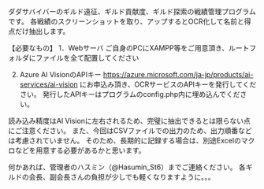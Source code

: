 ダダサバイバーのギルド遠征、ギルド貢献度、ギルド探索の戦績管理プログラムです。
各戦績のスクリーンショットを取り、アップするとOCR化して名前と得点だけ抽出します。

【必要なもの】
1．Webサーバ
ご自身のPCにXAMPP等をご用意頂き、ルートフォルダにファイルを全て配置してください

2. Azure AI VisionのAPIキー
https://azure.microsoft.com/ja-jp/products/ai-services/ai-vision
にお申込み頂き、OCRサービスのAPIキーを発行してください。
発行したAPIキーはプログラムのconfig.php内に埋め込んでください。

読み込み精度はAI Visionに左右されるため、完璧に抽出できるとは限らない点にご注意ください。
また、今回はCSVファイルでの出力のため、出力順番などは考慮されていません。
そのため、長期的に記録する場合は、別途Excelのマクロなどを用意する必要があるかと思います。

何かあれば、管理者のハスミン（@Hasumin_St6）までご連絡ください。
各ギルドの会長、副会長さんの負担が少しでも軽くなりますように。。。
